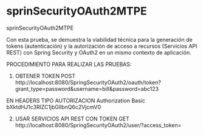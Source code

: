 # sprinSecurityOAuth2MTPE
sprinSecurityOAuth2MTPE

Con esta prueba, se demuestra la viabilidad técnica para la generación de tokens (autenticación) y la autorización de acceso a recursos (Servicios API REST) con Spring Security y OAuth2 en un mismo contexto de aplicación.

PROCEDIMIENTO PARA REALIZAR LAS PRUEBAS:
1) OBTENER TOKEN
POST  http://localhost:8080/SpringSecurityOAuth2/oauth/token?grant_type=password&username=bill&password=abc123

EN HEADERS TIPO AUTORIZACION
Authorization Basic bXktdHJ1c3RlZC1jbGllbnQ6c2VjcmV0

2) USAR SERVICIOS API REST CON TOKEN
GET http://localhost:8080/SpringSecurityOAuth2/user/?access_token=<token generado>
